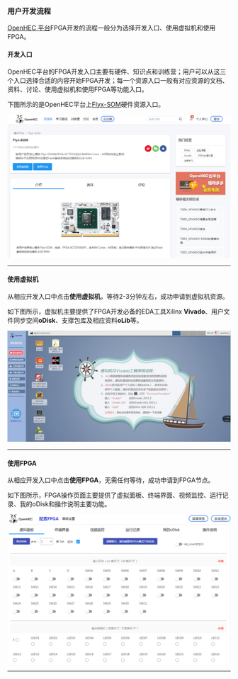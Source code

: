 ### 用户开发流程

[OpenHEC 平台](/www.iopenhec.com)FPGA开发的流程一般分为选择开发入口、使用虚拟机和使用FPGA。

#### 开发入口

OpenHEC平台的FPGA开发入口主要有硬件、知识点和训练营；用户可以从这三个入口选择合适的内容开始FPGA开发；每一个资源入口一般有对应资源的文档、资料、讨论、使用虚拟机和使用FPGA等功能入口。

下图所示的是OpenHEC平台上[Flyx-SOM](http://www.iopenhec.com/#!/hardware/000020161019000000000012)硬件资源入口。

![](/assets/flyxsom_page.png)

---

#### 使用虚拟机

从相应开发入口中点击**使用虚拟机**，等待2-3分钟左右，成功申请到虚拟机资源。

如下图所示，虚拟机主要提供了FPGA开发必备的EDA工具Xilinx **Vivado**、用户文件同步空间**oDisk**、支撑包库及相应资料**oLib**等。

![](/assets/vivado.png)

---

#### 使用FPGA

从相应开发入口中点击**使用FPGA**，无需任何等待，成功申请到FPGA节点。

如下图所示，FPGA操作页面主要提供了虚拟面板、终端界面、视频监控、运行记录、我的oDisk和操作说明主要功能。

![](/assets/fpga_page.png)

---



